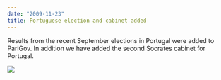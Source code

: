 ```yaml
---
date: "2009-11-23"
title: Portuguese election and cabinet added
---
```


Results from the recent September elections in Portugal were added to ParlGov. In addition we have added the second Socrates cabinet for Portugal. 

![](/images/parliament-netherlands.jpg)
